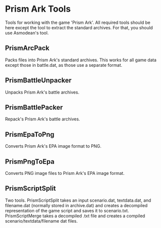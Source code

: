 # Prism Ark Tools

Tools for working with the game 'Prism Ark'. All required tools should be here except the tool to extract the standard archives. For that, you should use Asmodean's tool.

## PrismArcPack

Packs files into Prism Ark's standard archives. This works for all game data except those in battle.dat, as those use a separate format.

## PrismBattleUnpacker

Unpacks Prism Ark's battle archives.

## PrismBattlePacker

Repack's Prism Ark's battle archives.

## PrismEpaToPng

Converts Prism Ark's EPA image format to PNG.

## PrismPngToEpa

Converts PNG image files to Prism Ark's EPA image format.

## PrismScriptSplit

Two tools. PrismScriptSplit takes an input scenario.dat, textdata.dat, and filename.dat (normally stored in archive.dat) and creates a decompiled representation of the game script and saves it to scenario.txt. PrismScriptMerge takes a decompiled .txt file and creates a compiled scenario/textdata/filename dat files.
